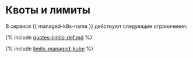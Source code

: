 # Квоты и лимиты

В сервисе {{ managed-k8s-name }} действуют следующие ограничения:

{% include [quotes-limits-def.md](../../_includes/quotes-limits-def.md) %}

{% include [limits-managed-kube](../../_includes/managed-kube-limits.md) %}
